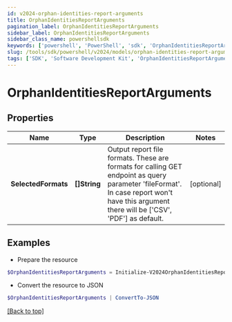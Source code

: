 ```yaml
---
id: v2024-orphan-identities-report-arguments
title: OrphanIdentitiesReportArguments
pagination_label: OrphanIdentitiesReportArguments
sidebar_label: OrphanIdentitiesReportArguments
sidebar_class_name: powershellsdk
keywords: ['powershell', 'PowerShell', 'sdk', 'OrphanIdentitiesReportArguments', 'V2024OrphanIdentitiesReportArguments'] 
slug: /tools/sdk/powershell/v2024/models/orphan-identities-report-arguments
tags: ['SDK', 'Software Development Kit', 'OrphanIdentitiesReportArguments', 'V2024OrphanIdentitiesReportArguments']
---
```



# OrphanIdentitiesReportArguments

## Properties

Name | Type | Description | Notes
------------ | ------------- | ------------- | -------------
**SelectedFormats** | **[]String** | Output report file formats. These are formats for calling GET endpoint as query parameter 'fileFormat'.  In case report won't have this argument there will be ['CSV', 'PDF'] as default. | [optional] 

## Examples

- Prepare the resource
```powershell
$OrphanIdentitiesReportArguments = Initialize-V2024OrphanIdentitiesReportArguments  -SelectedFormats [CSV]
```

- Convert the resource to JSON
```powershell
$OrphanIdentitiesReportArguments | ConvertTo-JSON
```


[[Back to top]](#) 

